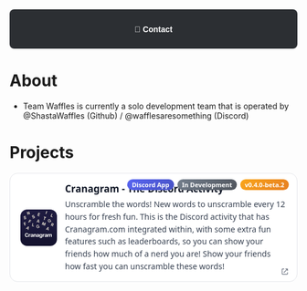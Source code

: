 <style>
  /* Section wrapper: wider than the theme’s default content width */
.projects-wrap {
  max-width: 100%;     /* never exceed parent width */
  margin: 0 auto;      /* keep centered */
}

  .projects-grid {
    display: grid;
    grid-template-columns: 1fr; /* 1 column on mobile */
    gap: 18px;
  }
  @media (min-width: 880px) {
    .projects-grid { grid-template-columns: 1fr 1fr; } /* 2 columns on desktop */
  }

  .project-card {
    box-sizing: border-box;
    position: relative;
    display: flex;
    align-items: center;
    gap: 14px;
    padding: 16px 18px;
    border-radius: 14px;
    text-decoration: none;
    border: 1px solid #2f3136;
    background: #1f2227;
    transition: transform .12s ease, box-shadow .12s ease, border-color .12s ease;
    width: 100%;                 /* make each card span its grid cell */
  }
  .project-card:hover {
    transform: translateY(-2px);
    box-shadow: 0 6px 18px rgba(0,0,0,.25);
    border-color: #3b3f47;
  }

  .project-icon {
    width: 64px; height: 64px;
    border-radius: 12px;
    flex: 0 0 64px;
    object-fit: cover;
    background: #2c2f33;
  }

  .project-text { display: grid; gap: 6px; min-width: 0; }
  .project-title {
    font: 700 17px/1.25 system-ui, -apple-system, Segoe UI, Roboto, Arial, sans-serif;
    color: #fff; margin: 0;
    white-space: nowrap; overflow: hidden; text-overflow: ellipsis;
  }
  .project-desc {
    max-width: 80ch; /* keeps text readable */
    font: 400 14px/1.55 system-ui, -apple-system, Segoe UI, Roboto, Arial, sans-serif;
    color: #c9d1d9; margin: 0;
  }

  /* Corner badges */
  .project-badges {
    position: absolute;
    top: 10px; right: 14px;
    display: flex; gap: 6px; flex-wrap: wrap;
  }
 /* Base badge */
.project-badge { 
  font: 600 11px/1 system-ui, -apple-system, Segoe UI, Roboto, Arial, sans-serif;
  padding: 4px 8px;
  border-radius: 999px;
  color: #fff;
  white-space: nowrap;
  background: #5865F2; /* fallback */
  background-size: 200% 200%;
  transition: background-position 0.3s ease;
}
.project-badge:hover {
  background-position: right center; /* animate gradient on hover */
}

/* Gradient variants */
.badge-blue {
  background: linear-gradient(135deg, #5865F2, #4752C4);
}
.badge-green {
  background: linear-gradient(135deg, #43B581, #2E8B57);
}
.badge-red {
  background: linear-gradient(135deg, #F04747, #C0392B);
}
.badge-gray {
  background: linear-gradient(135deg, #747F8D, #4F545C);
}
.badge-yellow {
  background: linear-gradient(135deg, #FAA61A, #E67E22);
}
.badge-orange {
  background: linear-gradient(135deg, #F26522, #D35400);
}
.badge-purple {
  background: linear-gradient(135deg, #9B59B6, #6D3C91);
}
.badge-pink {
  background: linear-gradient(135deg, #E91E63, #C2185B);
}
.badge-teal {
  background: linear-gradient(135deg, #1ABC9C, #148F77);
}
.badge-black {
  background: linear-gradient(135deg, #23272A, #0D0D0D);
  color: #fff;
}
.badge-white {
  background: linear-gradient(135deg, #ffffff, #f3f4f6);
  color: #111827;
  border: 1px solid #ddd;
}

/* External link icon — always visible */
.project-link-icon {
  position: absolute;
  bottom: 10px;
  right: 14px;
  width: 14px;
  height: 14px;
  opacity: 1;                 /* <- always visible */
  fill: currentColor;
  color: #c9d1d9;             /* dark theme */
  transition: transform 0.2s ease;
}
.project-card:hover .project-link-icon {
  transform: translateY(-1px);
}

/* Light mode color */
@media (prefers-color-scheme: light) {
  .project-link-icon { color: #6b7280; } /* slate-500 */
}


  /* Light mode adjustments */
  @media (prefers-color-scheme: light) {
    .project-card { background:#fff; border-color:#e5e7eb; }
    .project-card:hover { border-color:#d1d5db; box-shadow:0 6px 18px rgba(0,0,0,.08); }
    .project-title { color:#111827; }
    .project-desc { color:#374151; }
    .project-icon { background:#f3f4f6; }
  }
</style>


<div style="
  background-color:#2c2f33;
  padding: 12px;
  display:flex;
  justify-content:center;
  gap: 30px;
  border-radius: 8px;
  margin-bottom: 20px;
">

  <a href="" style="color:white; text-decoration:none; font-weight:bold; font-family:Arial, sans-serif;">📜 Contact</a>

</div>

# About
- Team Waffles is currently a solo development team that is operated by @ShastaWaffles (Github) / @wafflesaresomething (Discord)

# Projects
<div class="projects-wrap">

  <a class="project-card" href="cranagram.html" aria-label="Open Cranagram project">
    <img class="project-icon" src="cranagram-squared.png" alt="Cranagram icon">
    <div class="project-text">
      <h3 class="project-title">Cranagram - The Discord Activity</h3>
      <p class="project-desc">Unscramble the words! New words to unscramble every 12 hours for fresh fun. This is the Discord activity that has Cranagram.com integrated within, with some extra fun features such as leaderboards, so you can show your friends how much of a nerd you are! Show your friends how fast you can unscramble these words! </p>
    </div>
    <div class="project-badges">
      <span class="project-badge badge-blue">Discord App</span>
      <span class="project-badge badge-gray">In Development</span>
      <span class="project-badge badge-yellow">v0.4.0-beta.2</span>
    </div>
      <svg class="project-link-icon" xmlns="http://www.w3.org/2000/svg" viewBox="0 0 24 24">
    <path d="M14 3h7v7h-2V6.41l-9.29 9.3-1.42-1.42 9.3-9.29H14V3zM5 5h5V3H5c-1.1 
    0-2 .9-2 2v14c0 1.1.9 2 2 2h14c1.1 0 2-.9 
    2-2v-5h-2v5H5V5z"/>
  </svg>
  </a>

</div>
